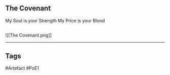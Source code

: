 ## The Covenant
My Soul is your Strength
My Price is your Blood
##
![[The Covenant.png]]

---
## Tags
#Artefact
#PoE1